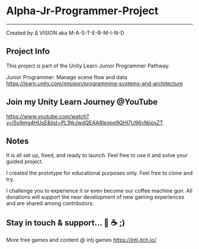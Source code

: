 # Alpha-Jr-Programmer-Project
--------------------------------------------------
Created by Δ VISION aka M-A-S-T-E-R-M-I-N-D

Project Info
--------------------------------------------------
This project is part of the Unity Learn Junior Programmer Pathway.

Junior Programmer: Manage scene flow and data
https://learn.unity.com/mission/programming-systems-and-architecture

Join my Unity Learn Journey @YouTube
--------------------------------------------------
https://www.youtube.com/watch?v=l5s9mg4HUsE&list=PL1NrJwdQEAA8lexpq9QHl7U96vNjiqsZT

Notes
--------------------------------------------------
It is all set up, fixed, and ready to launch. Feel free to use it and solve your guided project.

I created the prototype for educational purposes only. Feel free to clone and try.

I challenge you to experience it or even become our coffee machine gun.
All donations will support the near development of new gaming experiences and are shared among contributors.

Stay in touch & support... 🔫 ☕ ;)
--------------------------------------------------
More free games and content @ intj games
https://intj.itch.io/
